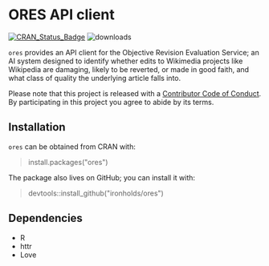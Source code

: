 # ORES API client
[![CRAN_Status_Badge](http://www.r-pkg.org/badges/version/ores)](http://cran.r-project.org/package=ores) ![downloads](http://cranlogs.r-pkg.org/badges/grand-total/ores)

`ores` provides an API client for the Objective Revision Evaluation Service; an AI system designed to identify whether edits to Wikimedia projects like Wikipedia are damaging, likely to be reverted, or made in good faith, and what class of quality the underlying article falls into.

Please note that this project is released with a [Contributor Code of Conduct](CONDUCT.md). By participating in this project you agree to abide by its terms.

## Installation

`ores` can be obtained from CRAN with:

> install.packages("ores")

The package also lives on GitHub; you can install it with:

> devtools::install_github("ironholds/ores")

## Dependencies

* R
* httr
* Love